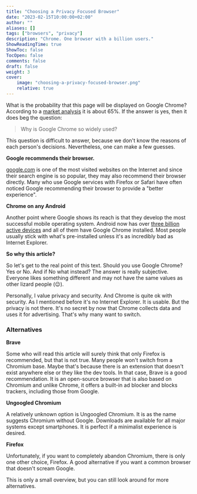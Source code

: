 ```yaml
---
title: "Choosing a Privacy Focused Browser"
date: "2023-02-15T10:00:00+02:00"
author: ""
aliases: []
tags: ["browsers", "privacy"]
description: "Chrome. One browser with a billion users."
ShowReadingTime: true
ShowToc: false
TocOpen: false
comments: false
draft: false
weight: 3
cover:
    image: "choosing-a-privacy-focused-browser.png"
    relative: true
---
```


What is the probability that this page will be displayed on Google Chrome?
According to a [market analysis](https://gs.statcounter.com/browser-market-share) it is about 65%.
If the answer is yes, then it does beg the question:

> Why is Google Chrome so widely used?

This question is difficult to answer, because we don't know the reasons of each person's decisions.
Nevertheless, one can make a few guesses.

**Google recommends their browser.**

[google.com](https://www.google.com) is one of the most visited websites on the Internet and since their search engine is so popular, they may also recommend their browser directly.
Many who use Google services with Firefox or Safari have often noticed Google recommending their browser to provide a \"better experience\".

**Chrome on any Android**

Another point where Google shows its reach is that they develop the most successful mobile operating system.
Android now has over [three billion active devices](https://www.theverge.com/2021/5/18/22440813/android-devices-active-number-smartphones-google-2021) and all of them have Google Chrome installed.
Most people usually stick with what's pre-installed unless it's as incredibly bad as Internet Explorer.

**So why this article?**

So let's get to the real point of this text.
Should you use Google Chrome?
Yes or No.
And if No what instead?
The answer is really subjective.
Everyone likes something different and may not have the same values as other lizard people (:wink:).

Personally, I value privacy and security.
And Chrome is quite ok with security.
As I mentioned before it's no Internet Explorer.
It is usable.
But the privacy is not there.
It's no secret by now that Chrome collects data and uses it for advertising.
That's why many want to switch.

### Alternatives

**Brave**

Some who will read this article will surely think that only Firefox is recommended, but that is not true.
Many people won't switch from a Chromium base.
Maybe that's because there is an extension that doesn't exist anywhere else or they like the dev tools.
In that case, Brave is a good recommendation.
It is an open-source browser that is also based on Chromium and unlike Chrome, it offers a built-in ad blocker and blocks trackers, including those from Google.

**Ungoogled Chromium**

A relatively unknown option is Ungoogled Chromium.
It is as the name suggests Chromium without Google.
Downloads are available for all major systems except smartphones.
It is perfect if a minimalist experience is desired.

**Firefox**

Unfortunately, if you want to completely abandon Chromium, there is only one other choice, Firefox.
A good alternative if you want a common browser that doesn't scream Google.

This is only a small overview, but you can still look around for more alternatives.